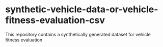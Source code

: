 # synthetic-vehicle-data-or-vehicle-fitness-evaluation-csv
This repository contains a synthetically generated dataset for vehicle fitness evaluation
